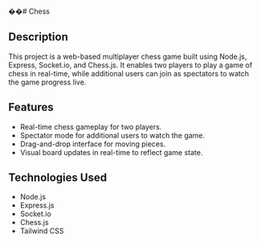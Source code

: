 ��#   C h e s s 

## Description
This project is a web-based multiplayer chess game built using Node.js, Express, Socket.io, and Chess.js. It enables two players to play a game of chess in real-time, while additional users can join as spectators to watch the game progress live.

## Features
- Real-time chess gameplay for two players.
- Spectator mode for additional users to watch the game.
- Drag-and-drop interface for moving pieces.
- Visual board updates in real-time to reflect game state.

## Technologies Used
- Node.js
- Express.js
- Socket.io
- Chess.js
- Tailwind CSS 
 
